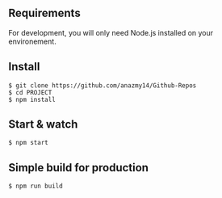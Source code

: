 ## Requirements

For development, you will only need Node.js installed on your environement.


## Install

    $ git clone https://github.com/anazmy14/Github-Repos
    $ cd PROJECT
    $ npm install
    
## Start & watch

    $ npm start

## Simple build for production

    $ npm run build    
